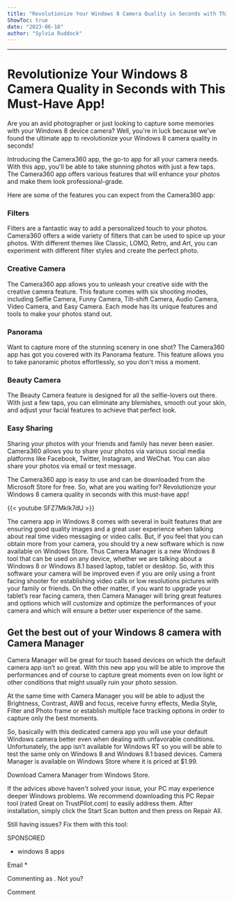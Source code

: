 ```yaml
---
title: "Revolutionize Your Windows 8 Camera Quality in Seconds with This Must-Have App!"
ShowToc: true 
date: "2023-06-18"
author: "Sylvia Ruddock"
---
```

*****
# Revolutionize Your Windows 8 Camera Quality in Seconds with This Must-Have App!

Are you an avid photographer or just looking to capture some memories with your Windows 8 device camera? Well, you're in luck because we've found the ultimate app to revolutionize your Windows 8 camera quality in seconds!

Introducing the Camera360 app, the go-to app for all your camera needs. With this app, you'll be able to take stunning photos with just a few taps. The Camera360 app offers various features that will enhance your photos and make them look professional-grade.

Here are some of the features you can expect from the Camera360 app:

### Filters

Filters are a fantastic way to add a personalized touch to your photos. Camera360 offers a wide variety of filters that can be used to spice up your photos. With different themes like Classic, LOMO, Retro, and Art, you can experiment with different filter styles and create the perfect photo.

### Creative Camera

The Camera360 app allows you to unleash your creative side with the creative camera feature. This feature comes with six shooting modes, including Selfie Camera, Funny Camera, Tilt-shift Camera, Audio Camera, Video Camera, and Easy Camera. Each mode has its unique features and tools to make your photos stand out.

### Panorama

Want to capture more of the stunning scenery in one shot? The Camera360 app has got you covered with its Panorama feature. This feature allows you to take panoramic photos effortlessly, so you don't miss a moment.

### Beauty Camera

The Beauty Camera feature is designed for all the selfie-lovers out there. With just a few taps, you can eliminate any blemishes, smooth out your skin, and adjust your facial features to achieve that perfect look.

### Easy Sharing

Sharing your photos with your friends and family has never been easier. Camera360 allows you to share your photos via various social media platforms like Facebook, Twitter, Instagram, and WeChat. You can also share your photos via email or text message.

The Camera360 app is easy to use and can be downloaded from the Microsoft Store for free. So, what are you waiting for? Revolutionize your Windows 8 camera quality in seconds with this must-have app!

{{< youtube SFZ7MkIk7dU >}} 



The camera app in Windows 8 comes with several in built features that are ensuring good quality images and a great user experience when talking about real time video messaging or video calls. But, if you feel that you can obtain more from your camera, you should try a new software which is now available on Windows Store.
Thus Camera Manager is a new Windows 8 tool that can be used on any device, whether we are talking about a Windows 8 or Windows 8.1 based laptop, tablet or desktop. So, with this software your camera will be improved even if you are only using a front facing shooter for establishing video calls or low resolutions pictures with your family or friends. On the other matter, if you want to upgrade your tablet’s rear facing camera, then Camera Manager will bring great features and options which will customize and optimize the performances of your camera and which will ensure a better user experience of the same.
 
## Get the best out of your Windows 8 camera with Camera Manager
 
Camera Manager will be great for touch based devices on which the default camera app isn’t so great. With this new app you will be able to improve the performances and of course to capture great moments even on low light or other conditions that might usually ruin your photo session.
 
At the same time with Camera Manager you will be able to adjust the Brightness, Contrast, AWB and focus, receive funny effects, Media Style, Filter and Photo frame or establish multiple face tracking options in order to capture only the best moments.
 
So, basically with this dedicated camera app you will use your default Windows camera better even when dealing with unfavorable conditions. Unfortunately, the app isn’t available for Windows RT so you will be able to test the same only on Windows 8 and Windows 8.1 based devices. Camera Manager is available on Windows Store where it is priced at $1.99.
 
Download Camera Manager from Windows Store.
 

 
If the advices above haven't solved your issue, your PC may experience deeper Windows problems. We recommend downloading this PC Repair tool (rated Great on TrustPilot.com) to easily address them. After installation, simply click the Start Scan button and then press on Repair All.
 
Still having issues? Fix them with this tool:
 
SPONSORED
 
- windows 8 apps

 
Email * 
 

Commenting as .
Not you?

 
Comment 





